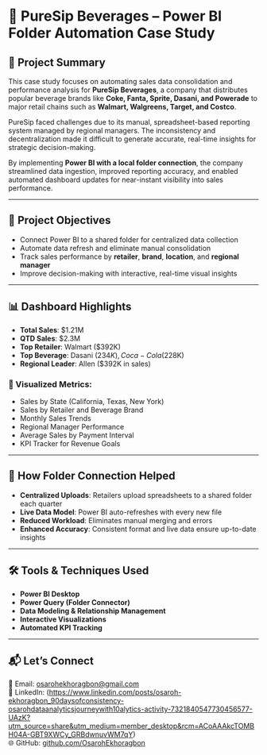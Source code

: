 
# 🥤 PureSip Beverages – Power BI Folder Automation Case Study

## 📄 Project Summary

This case study focuses on automating sales data consolidation and performance analysis for **PureSip Beverages**, a company that distributes popular beverage brands like **Coke, Fanta, Sprite, Dasani, and Powerade** to major retail chains such as **Walmart, Walgreens, Target, and Costco**.

PureSip faced challenges due to its manual, spreadsheet-based reporting system managed by regional managers. The inconsistency and decentralization made it difficult to generate accurate, real-time insights for strategic decision-making.

By implementing **Power BI with a local folder connection**, the company streamlined data ingestion, improved reporting accuracy, and enabled automated dashboard updates for near-instant visibility into sales performance.

---

## 🎯 Project Objectives

- Connect Power BI to a shared folder for centralized data collection  
- Automate data refresh and eliminate manual consolidation  
- Track sales performance by **retailer**, **brand**, **location**, and **regional manager**  
- Improve decision-making with interactive, real-time visual insights  

---

## 📊 Dashboard Highlights

- **Total Sales**: $1.21M  
- **QTD Sales**: $2.3M  
- **Top Retailer**: Walmart ($392K)  
- **Top Beverage**: Dasani ($234K), Coca-Cola ($228K)  
- **Regional Leader**: Allen ($392K in sales)  

### 📍 Visualized Metrics:

- Sales by State (California, Texas, New York)  
- Sales by Retailer and Beverage Brand  
- Monthly Sales Trends  
- Regional Manager Performance  
- Average Sales by Payment Interval  
- KPI Tracker for Revenue Goals  

---

## 🔁 How Folder Connection Helped

- **Centralized Uploads**: Retailers upload spreadsheets to a shared folder each quarter  
- **Live Data Model**: Power BI auto-refreshes with every new file  
- **Reduced Workload**: Eliminates manual merging and errors  
- **Enhanced Accuracy**: Consistent format and live data ensure up-to-date insights  

---

## 🛠 Tools & Techniques Used

- **Power BI Desktop**  
- **Power Query (Folder Connector)**  
- **Data Modeling & Relationship Management**  
- **Interactive Visualizations**  
- **Automated KPI Tracking**  

---

## 📬 Let’s Connect

📧 Email: osarohekhoragbon@gmail.com  
💼 LinkedIn: (https://www.linkedin.com/posts/osaroh-ekhoragbon_90daysofconsistency-osarohdataanalyticsjourneywith10alytics-activity-7321840547730456577-UAzK?utm_source=share&utm_medium=member_desktop&rcm=ACoAAAkcTOMBH04A-GBT9XWCy_GRBdwnuvWM7qY)  
🌐 GitHub: [github.com/OsarohEkhoragbon](https://github.com/OsarohEkhoragbon)
